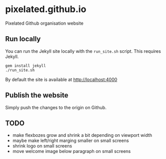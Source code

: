 # pixelated.github.io

Pixelated Github organisation website


## Run locally

You can run the Jekyll site locally with the `run_site.sh` script. This requires Jekyll.

    gem install jekyll
    ./run_site.sh

By default the site is available at [http://localhost:4000](http://localhost:4000)
    

## Publish the website

Simply push the changes to the origin on Github.


## TODO

* make flexbozes grow and shrink a bit depending on viewport width
* maybe make left/right marging smaller on small screens
* shrink logo on small screens
* move welcome image below paragraph on small screens
